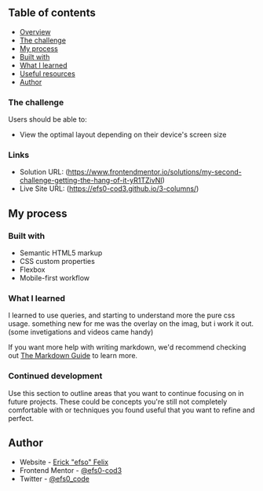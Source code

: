 ## Table of contents

  - [Overview](#overview)
  - [The challenge](#the-challenge)
  - [My process](#my-process)
  - [Built with](#built-with)
  - [What I learned](#what-i-learned)
  - [Useful resources](#useful-resources)
  - [Author](#author)

### The challenge

Users should be able to:

- View the optimal layout depending on their device's screen size

### Links

- Solution URL: (https://www.frontendmentor.io/solutions/my-second-challenge-getting-the-hang-of-it-yR1TZivNI)
- Live Site URL: (https://efs0-cod3.github.io/3-columns/)

## My process

### Built with

- Semantic HTML5 markup
- CSS custom properties
- Flexbox
- Mobile-first workflow

### What I learned

I learned to use queries, and starting to understand more the pure css usage.
something new for me was the overlay on the imag, but i work it out. (some invetigations and videos came handy)

If you want more help with writing markdown, we'd recommend checking out [The Markdown Guide](https://www.markdownguide.org/) to learn more.


### Continued development

Use this section to outline areas that you want to continue focusing on in future projects. These could be concepts you're still not completely comfortable with or techniques you found useful that you want to refine and perfect.


## Author

- Website - [Erick "efso" Felix](https://github.com/efs0-cod3)
- Frontend Mentor - [@efs0-cod3](https://www.frontendmentor.io/profile/efs0-cod3)
- Twitter - [@efs0_code](https://www.twitter.com/efs0_code)
